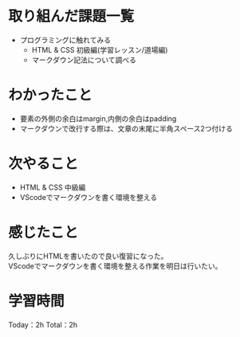 # 取り組んだ課題一覧
* プログラミングに触れてみる  
  * HTML & CSS 初級編(学習レッスン/道場編)  
  * マークダウン記法について調べる
# わかったこと
* 要素の外側の余白はmargin,内側の余白はpadding  
* マークダウンで改行する際は、文章の末尾に半角スペース2つ付ける
# 次やること
* HTML & CSS 中級編
* VScodeでマークダウンを書く環境を整える
# 感じたこと
久しぶりにHTMLを書いたので良い復習になった。  
VScodeでマークダウンを書く環境を整える作業を明日は行いたい。 
# 学習時間
Today：2h Total：2h
